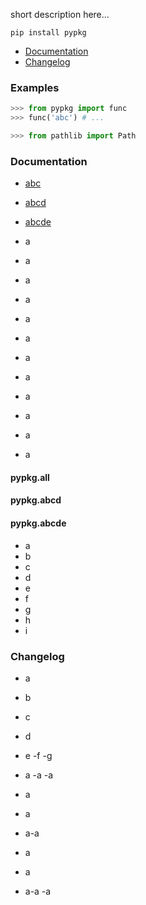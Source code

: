 short description here...

`pip install pypkg`

- [Documentation](#Documentation)
- [Changelog](#Changelog)

### Examples
```python
>>> from pypkg import func
>>> func('abc') # ...

>>> from pathlib import Path
```

### Documentation

- [abc](#abc)
- [abcd](#abcd)
- [abcde](#abcde)

- a
- a
- a
- a
- a
- a
- a
- a
- a
 - a
- a
- a

#### pypkg.__all__
#### pypkg.abcd
#### pypkg.abcde

- a
- b
- c
- d
- e
- f
- g
- h
- i

### Changelog
- a
- b
- c
- d

- e
 -f
-g
- a
-a
-a
- a
- a
- a-a
- a
- a
- a-a
-a
